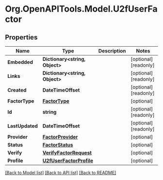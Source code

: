 # Org.OpenAPITools.Model.U2fUserFactor

## Properties

Name | Type | Description | Notes
------------ | ------------- | ------------- | -------------
**Embedded** | **Dictionary&lt;string, Object&gt;** |  | [optional] [readonly] 
**Links** | **Dictionary&lt;string, Object&gt;** |  | [optional] [readonly] 
**Created** | **DateTimeOffset** |  | [optional] [readonly] 
**FactorType** | [**FactorType**](FactorType.md) |  | [optional] 
**Id** | **string** |  | [optional] [readonly] 
**LastUpdated** | **DateTimeOffset** |  | [optional] [readonly] 
**Provider** | [**FactorProvider**](FactorProvider.md) |  | [optional] 
**Status** | [**FactorStatus**](FactorStatus.md) |  | [optional] 
**Verify** | [**VerifyFactorRequest**](VerifyFactorRequest.md) |  | [optional] 
**Profile** | [**U2fUserFactorProfile**](U2fUserFactorProfile.md) |  | [optional] 

[[Back to Model list]](../README.md#documentation-for-models) [[Back to API list]](../README.md#documentation-for-api-endpoints) [[Back to README]](../README.md)

